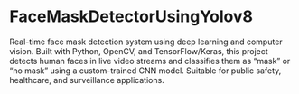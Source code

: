 # FaceMaskDetectorUsingYolov8
Real-time face mask detection system using deep learning and computer vision. Built with Python, OpenCV, and TensorFlow/Keras, this project detects human faces in live video streams and classifies them as “mask” or “no mask” using a custom-trained CNN model. Suitable for public safety, healthcare, and surveillance applications.
